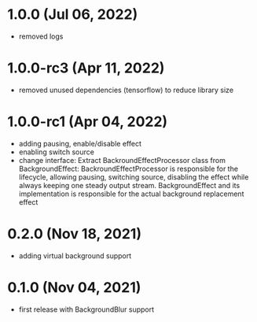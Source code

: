 # 1.0.0 (Jul 06, 2022)

- removed logs

# 1.0.0-rc3 (Apr 11, 2022)

- removed unused dependencies (tensorflow) to reduce library size

# 1.0.0-rc1 (Apr 04, 2022)

- adding pausing, enable/disable effect
- enabling switch source
- change interface: Extract BackroundEffectProcessor class from BackgroundEffect:
BackroundEffectProcessor is responsible for the lifecycle, allowing pausing, switching source, disabling the effect while always keeping one steady output stream.
BackgroundEffect and its implementation is responsible for the actual background replacement effect
  
# 0.2.0 (Nov 18, 2021)

- adding virtual background support

# 0.1.0 (Nov 04, 2021)

- first release with BackgroundBlur support
